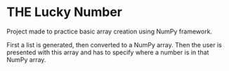 # THE Lucky Number

Project made to practice basic array creation using NumPy framework.

First a list is generated, then converted to a NumPy array.
Then the user is presented with this array and has to specify where a number is in that NumPy array.
